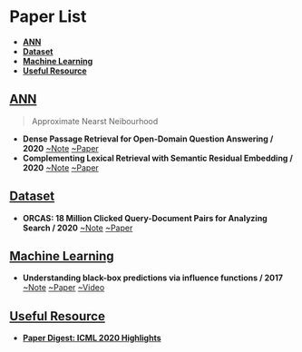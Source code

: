 # Paper List
- <a href="#ANN">**ANN**</a>
- <a href="#Dataset">**Dataset**</a>
- <a href="#Machine Learning">**Machine Learning**</a>
- <a href="#Useful Resource">**Useful Resource**</a>

## [ANN](#contents)

> Approximate Nearst Neibourhood

- **Dense Passage Retrieval for Open-Domain Question Answering / 2020** [~Note](./PaperNote/2020_0831_0906.md) [~Paper](https://arxiv.org/pdf/2004.04906.pdf)
- **Complementing Lexical Retrieval with Semantic Residual Embedding / 2020** [~Note](./PaperNote/2020_0831_0906.md) [~Paper](https://arxiv.org/pdf/2004.13969.pdf)


## [Dataset](#contents)

- **ORCAS: 18 Million Clicked Query-Document Pairs for Analyzing Search / 2020** [~Note](./PaperNote/2020_0831_0906.md)  [~Paper](https://arxiv.org/pdf/2006.05324.pdf)

## [Machine Learning](#contents)

- **Understanding black-box predictions via influence functions / 2017** [~Note](./PaperNote/2020_0831_0906.md) [~Paper](https://arxiv.org/pdf/1703.04730.pdf) [~Video](https://www.youtube.com/watch?v=0w9fLX_T6tY)


## [Useful Resource](#contents)

- **[Paper Digest: ICML 2020 Highlights](https://www.paperdigest.org/2020/07/icml-2020-highlights/)**
